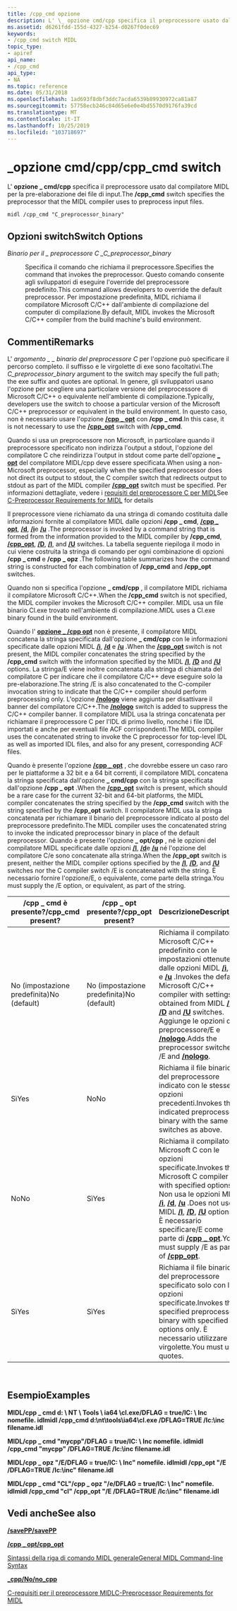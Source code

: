 ```yaml
---
title: /cpp_cmd opzione
description: L' \_ opzione cmd/cpp specifica il preprocessore usato dal compilatore MIDL per la pre-elaborazione dei file di input.
ms.assetid: d6261fdd-155d-4327-b254-d0267f0dec69
keywords:
- /cpp_cmd switch MIDL
topic_type:
- apiref
api_name:
- /cpp_cmd
api_type:
- NA
ms.topic: reference
ms.date: 05/31/2018
ms.openlocfilehash: 1ad693f8dbf3ddc7acda6539b89930972ca81a87
ms.sourcegitcommit: 57758ecb246c84d65e6e0e4bd5570d9176fa39cd
ms.translationtype: MT
ms.contentlocale: it-IT
ms.lasthandoff: 10/25/2019
ms.locfileid: "103718697"
---
```

# <a name="cpp_cmd-switch"></a><span data-ttu-id="72930-104">\_opzione cmd/cpp</span><span class="sxs-lookup"><span data-stu-id="72930-104">/cpp\_cmd switch</span></span>

<span data-ttu-id="72930-105">L' **opzione \_ cmd/cpp** specifica il preprocessore usato dal compilatore MIDL per la pre-elaborazione dei file di input.</span><span class="sxs-lookup"><span data-stu-id="72930-105">The **/cpp\_cmd** switch specifies the preprocessor that the MIDL compiler uses to preprocess input files.</span></span>

``` syntax
midl /cpp_cmd "C_preprocessor_binary"
```

## <a name="switch-options"></a><span data-ttu-id="72930-106">Opzioni switch</span><span class="sxs-lookup"><span data-stu-id="72930-106">Switch Options</span></span>

<dl> <dt>

<span data-ttu-id="72930-107">*Binario per il \_ preprocessore C \_*</span><span class="sxs-lookup"><span data-stu-id="72930-107">*C\_preprocessor\_binary*</span></span> 
</dt> <dd>

<span data-ttu-id="72930-108">Specifica il comando che richiama il preprocessore.</span><span class="sxs-lookup"><span data-stu-id="72930-108">Specifies the command that invokes the preprocessor.</span></span> <span data-ttu-id="72930-109">Questo comando consente agli sviluppatori di eseguire l'override del preprocessore predefinito.</span><span class="sxs-lookup"><span data-stu-id="72930-109">This command allows developers to override the default preprocessor.</span></span> <span data-ttu-id="72930-110">Per impostazione predefinita, MIDL richiama il compilatore Microsoft C/C++ dall'ambiente di compilazione del computer di compilazione.</span><span class="sxs-lookup"><span data-stu-id="72930-110">By default, MIDL invokes the Microsoft C/C++ compiler from the build machine's build environment.</span></span>

</dd> </dl>

## <a name="remarks"></a><span data-ttu-id="72930-111">Commenti</span><span class="sxs-lookup"><span data-stu-id="72930-111">Remarks</span></span>

<span data-ttu-id="72930-112">L' *argomento \_ \_ binario del preprocessore C* per l'opzione può specificare il percorso completo. il suffisso e le virgolette di exe sono facoltativi.</span><span class="sxs-lookup"><span data-stu-id="72930-112">The *C\_preprocessor\_binary* argument to the switch may specify the full path; the exe suffix and quotes are optional.</span></span> <span data-ttu-id="72930-113">In genere, gli sviluppatori usano l'opzione per scegliere una particolare versione del preprocessore di Microsoft C/C++ o equivalente nell'ambiente di compilazione.</span><span class="sxs-lookup"><span data-stu-id="72930-113">Typically, developers use the switch to choose a particular version of the Microsoft C/C++ preprocessor or equivalent in the build environment.</span></span> <span data-ttu-id="72930-114">In questo caso, non è necessario usare l'opzione [**/cpp \_ opt**](-cpp-opt.md) con **/cpp \_ cmd**.</span><span class="sxs-lookup"><span data-stu-id="72930-114">In this case, it is not necessary to use the [**/cpp\_opt**](-cpp-opt.md) switch with **/cpp\_cmd**.</span></span>

<span data-ttu-id="72930-115">Quando si usa un preprocessore non Microsoft, in particolare quando il preprocessore specificato non indirizza l'output a stdout, l'opzione del compilatore C che reindirizza l'output in stdout come parte dell'opzione [**\_ opt**](-cpp-opt.md) del compilatore MIDL/cpp deve essere specificata.</span><span class="sxs-lookup"><span data-stu-id="72930-115">When using a non-Microsoft preprocessor, especially when the specified preprocessor does not direct its output to stdout, the C compiler switch that redirects output to stdout as part of the MIDL compiler [**/cpp\_opt**](-cpp-opt.md) switch must be specified.</span></span> <span data-ttu-id="72930-116">Per informazioni dettagliate, vedere i [requisiti del preprocessore C per MIDL](c-preprocessor-requirements-for-midl.md)</span><span class="sxs-lookup"><span data-stu-id="72930-116">See [C-Preprocessor Requirements for MIDL](c-preprocessor-requirements-for-midl.md) for details</span></span>

<span data-ttu-id="72930-117">Il preprocessore viene richiamato da una stringa di comando costituita dalle informazioni fornite al compilatore MIDL dalle opzioni **/cpp \_ cmd**, [**/cpp \_ opt**](-cpp-opt.md), [**/d**](-d.md), [**/i**](-i.md)e [**/u**](-u.md) .</span><span class="sxs-lookup"><span data-stu-id="72930-117">The preprocessor is invoked by a command string that is formed from the information provided to the MIDL compiler by **/cpp\_cmd**, [**/cpp\_opt**](-cpp-opt.md), [**/D**](-d.md), [**/I**](-i.md), and [**/U**](-u.md) switches.</span></span> <span data-ttu-id="72930-118">La tabella seguente riepiloga il modo in cui viene costruita la stringa di comando per ogni combinazione di opzioni **/cpp \_ cmd** e **/cpp \_ opz** .</span><span class="sxs-lookup"><span data-stu-id="72930-118">The following table summarizes how the command string is constructed for each combination of **/cpp\_cmd** and **/cpp\_opt** switches.</span></span>

<span data-ttu-id="72930-119">Quando non si specifica l'opzione **\_ cmd/cpp** , il compilatore MIDL richiama il compilatore Microsoft C/C++.</span><span class="sxs-lookup"><span data-stu-id="72930-119">When the **/cpp\_cmd** switch is not specified, the MIDL compiler invokes the Microsoft C/C++ compiler.</span></span> <span data-ttu-id="72930-120">MIDL usa un file binario Cl.exe trovato nell'ambiente di compilazione.</span><span class="sxs-lookup"><span data-stu-id="72930-120">MIDL uses a Cl.exe binary found in the build environment.</span></span>

<span data-ttu-id="72930-121">Quando l' [**opzione \_ /cpp opt**](-cpp-opt.md) non è presente, il compilatore MIDL concatena la stringa specificata dall'opzione **\_ cmd/cpp** con le informazioni specificate dalle opzioni MIDL [**/i**](-i.md), [**/d**](-d.md) e [**/u**](-u.md) .</span><span class="sxs-lookup"><span data-stu-id="72930-121">When the [**/cpp\_opt**](-cpp-opt.md) switch is not present, the MIDL compiler concatenates the string specified by the **/cpp\_cmd** switch with the information specified by the MIDL [**/I**](-i.md), [**/D**](-d.md) and [**/U**](-u.md) options.</span></span> <span data-ttu-id="72930-122">La stringa/E viene inoltre concatenata alla stringa di chiamata del compilatore C per indicare che il compilatore C/C++ deve eseguire solo la pre-elaborazione.</span><span class="sxs-lookup"><span data-stu-id="72930-122">The string /E is also concatenated to the C-compiler invocation string to indicate that the C/C++ compiler should perform preprocessing only.</span></span> <span data-ttu-id="72930-123">L'opzione [**/nologo**](-nologo.md) viene aggiunta per disattivare il banner del compilatore C/C++.</span><span class="sxs-lookup"><span data-stu-id="72930-123">The [**/nologo**](-nologo.md) switch is added to suppress the C/C++ compiler banner.</span></span> <span data-ttu-id="72930-124">Il compilatore MIDL usa la stringa concatenata per richiamare il preprocessore C per l'IDL di primo livello, nonché i file IDL importati e anche per eventuali file ACF corrispondenti.</span><span class="sxs-lookup"><span data-stu-id="72930-124">The MIDL compiler uses the concatenated string to invoke the C preprocessor for top-level IDL as well as imported IDL files, and also for any present, corresponding ACF files.</span></span>

<span data-ttu-id="72930-125">Quando è presente l'opzione [**/cpp \_ opt**](-cpp-opt.md) , che dovrebbe essere un caso raro per le piattaforme a 32 bit e a 64 bit correnti, il compilatore MIDL concatena la stringa specificata dall'opzione **\_ cmd/cpp** con la stringa specificata dall'opzione **/cpp \_ opt** .</span><span class="sxs-lookup"><span data-stu-id="72930-125">When the [**/cpp\_opt**](-cpp-opt.md) switch is present, which should be a rare case for the current 32-bit and 64-bit platforms, the MIDL compiler concatenates the string specified by the **/cpp\_cmd** switch with the string specified by the **/cpp\_opt** switch.</span></span> <span data-ttu-id="72930-126">Il compilatore MIDL usa la stringa concatenata per richiamare il binario del preprocessore indicato al posto del preprocessore predefinito.</span><span class="sxs-lookup"><span data-stu-id="72930-126">The MIDL compiler uses the concatenated string to invoke the indicated preprocessor binary in place of the default preprocessor.</span></span> <span data-ttu-id="72930-127">Quando è presente l'opzione **\_ opt/cpp** , né le opzioni del compilatore MIDL specificate dalle opzioni [**/I**](-i.md), [**/d**](-d.md)e [**/u**](-u.md) né l'opzione del compilatore C/e sono concatenate alla stringa.</span><span class="sxs-lookup"><span data-stu-id="72930-127">When the **/cpp\_opt** switch is present, neither the MIDL compiler options specified by the [**/I**](-i.md), [**/D**](-d.md), and [**/U**](-u.md) switches nor the C compiler switch /E is concatenated with the string.</span></span> <span data-ttu-id="72930-128">È necessario fornire l'opzione/E, o equivalente, come parte della stringa.</span><span class="sxs-lookup"><span data-stu-id="72930-128">You must supply the /E option, or equivalent, as part of the string.</span></span>



| <span data-ttu-id="72930-129">/cpp \_ cmd è presente?</span><span class="sxs-lookup"><span data-stu-id="72930-129">/cpp\_cmd present?</span></span> | <span data-ttu-id="72930-130">/cpp \_ opt presente?</span><span class="sxs-lookup"><span data-stu-id="72930-130">/cpp\_opt present?</span></span> | <span data-ttu-id="72930-131">Descrizione</span><span class="sxs-lookup"><span data-stu-id="72930-131">Description</span></span>                                                                                                                                                                                                       |
|--------------------|--------------------|-------------------------------------------------------------------------------------------------------------------------------------------------------------------------------------------------------------------|
| <span data-ttu-id="72930-132">No (impostazione predefinita)</span><span class="sxs-lookup"><span data-stu-id="72930-132">No (default)</span></span>       | <span data-ttu-id="72930-133">No (impostazione predefinita)</span><span class="sxs-lookup"><span data-stu-id="72930-133">No (default)</span></span>       | <span data-ttu-id="72930-134">Richiama il compilatore Microsoft C/C++ predefinito con le impostazioni ottenute dalle opzioni MIDL [**/i**](-i.md), [**/d**](-d.md) e [**/u**](-u.md) .</span><span class="sxs-lookup"><span data-stu-id="72930-134">Invokes the default Microsoft C/C++ compiler with settings obtained from MIDL [**/I**](-i.md), [**/D**](-d.md) and [**/U**](-u.md) switches.</span></span> <span data-ttu-id="72930-135">Aggiunge le opzioni del preprocessore/E e [**/nologo**](-nologo.md).</span><span class="sxs-lookup"><span data-stu-id="72930-135">Adds the preprocessor switches /E and [**/nologo**](-nologo.md).</span></span> |
| <span data-ttu-id="72930-136">Sì</span><span class="sxs-lookup"><span data-stu-id="72930-136">Yes</span></span>                | <span data-ttu-id="72930-137">No</span><span class="sxs-lookup"><span data-stu-id="72930-137">No</span></span>                 | <span data-ttu-id="72930-138">Richiama il file binario del preprocessore indicato con le stesse opzioni precedenti.</span><span class="sxs-lookup"><span data-stu-id="72930-138">Invokes the indicated preprocessor binary with the same switches as above.</span></span>                                                                                                                                        |
| <span data-ttu-id="72930-139">No</span><span class="sxs-lookup"><span data-stu-id="72930-139">No</span></span>                 | <span data-ttu-id="72930-140">Sì</span><span class="sxs-lookup"><span data-stu-id="72930-140">Yes</span></span>                | <span data-ttu-id="72930-141">Richiama il compilatore Microsoft C con le opzioni specificate.</span><span class="sxs-lookup"><span data-stu-id="72930-141">Invokes the Microsoft C compiler with specified options.</span></span> <span data-ttu-id="72930-142">Non usa le opzioni MIDL [**/i**](-i.md), [**/d**](-d.md), [**/u**](-u.md) .</span><span class="sxs-lookup"><span data-stu-id="72930-142">Does not use MIDL [**/I**](-i.md), [**/D**](-d.md), [**/U**](-u.md) options.</span></span> <span data-ttu-id="72930-143">È necessario specificare/E come parte di [**/cpp \_ opt**](-cpp-opt.md).</span><span class="sxs-lookup"><span data-stu-id="72930-143">You must supply /E as part of [**/cpp\_opt**](-cpp-opt.md).</span></span>             |
| <span data-ttu-id="72930-144">Sì</span><span class="sxs-lookup"><span data-stu-id="72930-144">Yes</span></span>                | <span data-ttu-id="72930-145">Sì</span><span class="sxs-lookup"><span data-stu-id="72930-145">Yes</span></span>                | <span data-ttu-id="72930-146">Richiama il file binario del preprocessore specificato solo con le opzioni specificate.</span><span class="sxs-lookup"><span data-stu-id="72930-146">Invokes the specified preprocessor binary with specified options only.</span></span> <span data-ttu-id="72930-147">È necessario utilizzare le virgolette.</span><span class="sxs-lookup"><span data-stu-id="72930-147">You must use quotes.</span></span>                                                                                                                       |



 

## <a name="examples"></a><span data-ttu-id="72930-148">Esempio</span><span class="sxs-lookup"><span data-stu-id="72930-148">Examples</span></span>

<span data-ttu-id="72930-149">**MIDL/cpp \_ cmd d: \\ NT \\ Tools \\ ia64 \\cl.exe/DFLAG = true/IC: \\ Inc nomefile. idl**</span><span class="sxs-lookup"><span data-stu-id="72930-149">**midl /cpp\_cmd d:\\nt\\tools\\ia64\\cl.exe /DFLAG=TRUE /Ic:\\inc filename.idl**</span></span>

<span data-ttu-id="72930-150">**MIDL/cpp \_ cmd "mycpp"/DFLAG = true/IC: \\ Inc nomefile. idl**</span><span class="sxs-lookup"><span data-stu-id="72930-150">**midl /cpp\_cmd "mycpp" /DFLAG=TRUE /Ic:\\inc filename.idl**</span></span>

<span data-ttu-id="72930-151">**MIDL/cpp \_ opz "/E/DFLAG = true/IC: \\ Inc" nomefile. idl**</span><span class="sxs-lookup"><span data-stu-id="72930-151">**midl /cpp\_opt "/E /DFLAG=TRUE /Ic:\\inc" filename.idl**</span></span>

<span data-ttu-id="72930-152">**MIDL/cpp \_ cmd "CL"/cpp \_ opz "/e/DFLAG = true/IC: \\ Inc" nomefile. idl**</span><span class="sxs-lookup"><span data-stu-id="72930-152">**midl /cpp\_cmd "cl" /cpp\_opt "/E /DFLAG=TRUE /Ic:\\inc" filename.idl**</span></span>

## <a name="see-also"></a><span data-ttu-id="72930-153">Vedi anche</span><span class="sxs-lookup"><span data-stu-id="72930-153">See also</span></span>

<dl> <dt>

[<span data-ttu-id="72930-154">**/savePP**</span><span class="sxs-lookup"><span data-stu-id="72930-154">**/savePP**</span></span>](-savepp.md)
</dt> <dt>

[<span data-ttu-id="72930-155">**/cpp \_ opt**</span><span class="sxs-lookup"><span data-stu-id="72930-155">**/cpp\_opt**</span></span>](-cpp-opt.md)
</dt> <dt>

[<span data-ttu-id="72930-156">Sintassi della riga di comando MIDL generale</span><span class="sxs-lookup"><span data-stu-id="72930-156">General MIDL Command-line Syntax</span></span>](general-midl-command-line-syntax.md)
</dt> <dt>

[<span data-ttu-id="72930-157">**\_cpp/No**</span><span class="sxs-lookup"><span data-stu-id="72930-157">**/no\_cpp**</span></span>](-no-cpp-nocpp.md)
</dt> <dt>

[<span data-ttu-id="72930-158">C-requisiti per il preprocessore MIDL</span><span class="sxs-lookup"><span data-stu-id="72930-158">C-Preprocessor Requirements for MIDL</span></span>](c-preprocessor-requirements-for-midl.md)
</dt> </dl>

 

 




